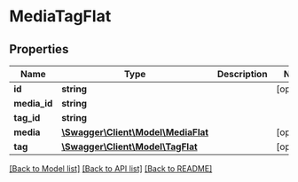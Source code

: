 # MediaTagFlat

## Properties
Name | Type | Description | Notes
------------ | ------------- | ------------- | -------------
**id** | **string** |  | [optional] 
**media_id** | **string** |  | 
**tag_id** | **string** |  | 
**media** | [**\Swagger\Client\Model\MediaFlat**](MediaFlat.md) |  | [optional] 
**tag** | [**\Swagger\Client\Model\TagFlat**](TagFlat.md) |  | [optional] 

[[Back to Model list]](../../README.md#documentation-for-models) [[Back to API list]](../../README.md#documentation-for-api-endpoints) [[Back to README]](../../README.md)

